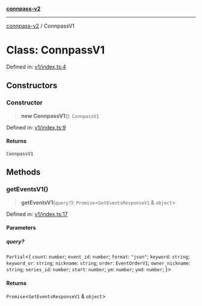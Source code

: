 [**connpass-v2**](../README.md)

***

[connpass-v2](../globals.md) / ConnpassV1

# Class: ConnpassV1

Defined in: [v1/index.ts:4](https://github.com/ryohidaka/node-connpass/blob/16b8353a0b6434f0ecce75ed0536e72fac2b34f8/src/v1/index.ts#L4)

## Constructors

### Constructor

> **new ConnpassV1**(): `ConnpassV1`

Defined in: [v1/index.ts:9](https://github.com/ryohidaka/node-connpass/blob/16b8353a0b6434f0ecce75ed0536e72fac2b34f8/src/v1/index.ts#L9)

#### Returns

`ConnpassV1`

## Methods

### getEventsV1()

> **getEventsV1**(`query?`): `Promise`\<`GetEventsResponseV1` & `object`\>

Defined in: [v1/index.ts:17](https://github.com/ryohidaka/node-connpass/blob/16b8353a0b6434f0ecce75ed0536e72fac2b34f8/src/v1/index.ts#L17)

#### Parameters

##### query?

`Partial`\<\{ `count`: `number`; `event_id`: `number`; `format`: `"json"`; `keyword`: `string`; `keyword_or`: `string`; `nickname`: `string`; `order`: `EventOrderV1`; `owner_nickname`: `string`; `series_id`: `number`; `start`: `number`; `ym`: `number`; `ymd`: `number`; \}\>

#### Returns

`Promise`\<`GetEventsResponseV1` & `object`\>
